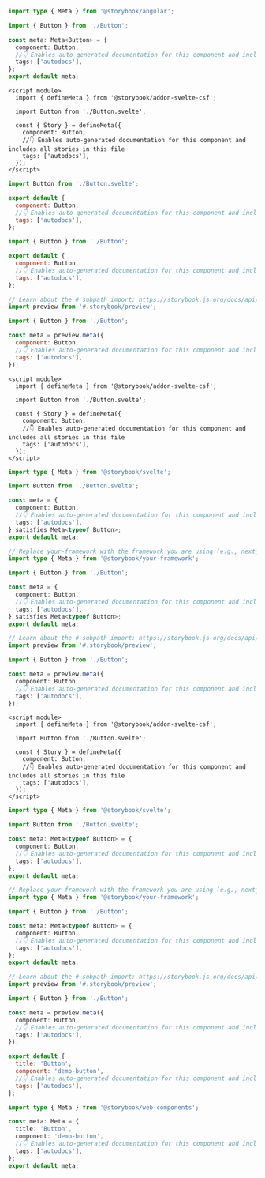 ```ts filename="Button.stories.ts" renderer="angular" language="ts"
import type { Meta } from '@storybook/angular';

import { Button } from './Button';

const meta: Meta<Button> = {
  component: Button,
  //👇 Enables auto-generated documentation for this component and includes all stories in this file
  tags: ['autodocs'],
};
export default meta;
```

```svelte filename="Button.stories.svelte" renderer="svelte" language="js" tabTitle="Svelte CSF"
<script module>
  import { defineMeta } from '@storybook/addon-svelte-csf';

  import Button from './Button.svelte';

  const { Story } = defineMeta({
    component: Button,
    //👇 Enables auto-generated documentation for this component and includes all stories in this file
    tags: ['autodocs'],
  });
</script>
```

```js filename="Button.stories.js" renderer="svelte" language="js" tabTitle="CSF"
import Button from './Button.svelte';

export default {
  component: Button,
  //👇 Enables auto-generated documentation for this component and includes all stories in this file
  tags: ['autodocs'],
};
```

```js filename="Button.stories.js" renderer="common" language="js" tabTitle="CSF 3"
import { Button } from './Button';

export default {
  component: Button,
  //👇 Enables auto-generated documentation for this component and includes all stories in this file
  tags: ['autodocs'],
};
```

```js filename="Button.stories.js" renderer="react" language="js" tabTitle="CSF Next 🧪"
// Learn about the # subpath import: https://storybook.js.org/docs/api/csf/csf-factories#subpath-imports
import preview from '#.storybook/preview';

import { Button } from './Button';

const meta = preview.meta({
  component: Button,
  //👇 Enables auto-generated documentation for this component and includes all stories in this file
  tags: ['autodocs'],
});
```

```svelte filename="Button.stories.svelte" renderer="svelte" language="ts-4-9" tabTitle="Svelte CSF"
<script module>
  import { defineMeta } from '@storybook/addon-svelte-csf';

  import Button from './Button.svelte';

  const { Story } = defineMeta({
    component: Button,
    //👇 Enables auto-generated documentation for this component and includes all stories in this file
    tags: ['autodocs'],
  });
</script>
```

```ts filename="Button.stories.ts" renderer="svelte" language="ts-4-9" tabTitle="CSF"
import type { Meta } from '@storybook/svelte';

import Button from './Button.svelte';

const meta = {
  component: Button,
  //👇 Enables auto-generated documentation for this component and includes all stories in this file
  tags: ['autodocs'],
} satisfies Meta<typeof Button>;
export default meta;
```

```ts filename="Button.stories.ts" renderer="common" language="ts-4-9" tabTitle="CSF 3"
// Replace your-framework with the framework you are using (e.g., nextjs, vue3-vite)
import type { Meta } from '@storybook/your-framework';

import { Button } from './Button';

const meta = {
  component: Button,
  //👇 Enables auto-generated documentation for this component and includes all stories in this file
  tags: ['autodocs'],
} satisfies Meta<typeof Button>;
export default meta;
```

```ts filename="Button.stories.ts" renderer="react" language="ts-4-9" tabTitle="CSF Next 🧪"
// Learn about the # subpath import: https://storybook.js.org/docs/api/csf/csf-factories#subpath-imports
import preview from '#.storybook/preview';

import { Button } from './Button';

const meta = preview.meta({
  component: Button,
  //👇 Enables auto-generated documentation for this component and includes all stories in this file
  tags: ['autodocs'],
});
```

```svelte filename="Button.stories.svelte" renderer="svelte" language="ts" tabTitle="Svelte CSF"
<script module>
  import { defineMeta } from '@storybook/addon-svelte-csf';

  import Button from './Button.svelte';

  const { Story } = defineMeta({
    component: Button,
    //👇 Enables auto-generated documentation for this component and includes all stories in this file
    tags: ['autodocs'],
  });
</script>
```

```ts filename="Button.stories.ts" renderer="svelte" language="ts" tabTitle="CSF"
import type { Meta } from '@storybook/svelte';

import Button from './Button.svelte';

const meta: Meta<typeof Button> = {
  component: Button,
  //👇 Enables auto-generated documentation for this component and includes all stories in this file
  tags: ['autodocs'],
};
export default meta;
```

```ts filename="Button.stories.ts" renderer="common" language="ts" tabTitle="CSF 3"
// Replace your-framework with the framework you are using (e.g., nextjs, vue3-vite)
import type { Meta } from '@storybook/your-framework';

import { Button } from './Button';

const meta: Meta<typeof Button> = {
  component: Button,
  //👇 Enables auto-generated documentation for this component and includes all stories in this file
  tags: ['autodocs'],
};
export default meta;
```

```ts filename="Button.stories.ts" renderer="react" language="ts" tabTitle="CSF Next 🧪"
// Learn about the # subpath import: https://storybook.js.org/docs/api/csf/csf-factories#subpath-imports
import preview from '#.storybook/preview';

import { Button } from './Button';

const meta = preview.meta({
  component: Button,
  //👇 Enables auto-generated documentation for this component and includes all stories in this file
  tags: ['autodocs'],
});
```

```js filename="Button.stories.js" renderer="web-components" language="js"
export default {
  title: 'Button',
  component: 'demo-button',
  //👇 Enables auto-generated documentation for this component and includes all stories in this file
  tags: ['autodocs'],
};
```

```ts filename="Button.stories.ts" renderer="web-components" language="ts"
import type { Meta } from '@storybook/web-components';

const meta: Meta = {
  title: 'Button',
  component: 'demo-button',
  //👇 Enables auto-generated documentation for this component and includes all stories in this file
  tags: ['autodocs'],
};
export default meta;
```
